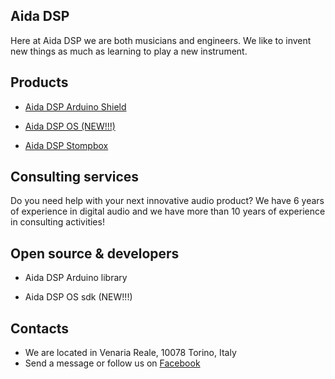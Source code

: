 ## Aida DSP

Here at Aida DSP we are both musicians and engineers. We like to invent new things
as much as learning to play a new instrument.

## Products

- [Aida DSP Arduino Shield](aida_dsp_arduino_shield.md)

- [Aida DSP OS (NEW!!!)](aida_dsp_os.md)

- [Aida DSP Stompbox](aida_dsp_stompbox.md)

## Consulting services

Do you need help with your next innovative audio product? We have 6 years of experience
in digital audio and we have more than 10 years of experience in consulting activities!

## Open source & developers

- Aida DSP Arduino library

- Aida DSP OS sdk (NEW!!!)

## Contacts

- We are located in Venaria Reale, 10078 Torino, Italy
- Send a message or follow us on [Facebook](https://www.facebook.com/official.AidaDSP)

